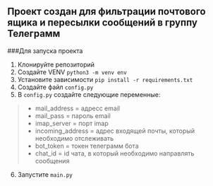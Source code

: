 ## Проект создан для фильтрации почтового ящика и пересылки сообщений в группу Телеграмм

###Для запуска проекта
1. Клонируйте репозиторий
2. Создайте VENV `python3 -m venv env`
3. Установите зависимости `pip install -r requirements.txt`
4. Создайте файл `config.py`
5. В `config.py` создайте следующие переменные:
 > - mail_address = адресс email
 > - mail_pass = пароль email
 > - imap_server = порт imap
 > - incoming_address = адрес входящей почты, который необходимо отслеживать
 > - bot_token = токен телеграмм бота
 > - chat_id = id чата, в который необходимо направлять сообщения
6. Запустите `main.py`
